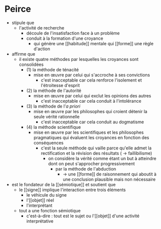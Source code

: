 # Peirce
- stipule que
  - l'activité de recherche
    - découle de l'insatisfaction face à un problème
    - conduit à la formation d'une croyance
      - qui génère une [[habitude]] mentale qui [[forme]] une règle d'action
- affirme que
  - il existe quatre méthodes par lesquelles les croyances sont consolidées
    - (1) la méthode de ténacité
      - mise en œuvre par celui qui s'accroche à ses convictions
        - c'est inacceptable car cela renforce l'isolement et l'étroitesse d'esprit
    - (2) la méthode de l'autorité
      - mise en œuvre par celui qui exclut les opinions des autres
        - c'est inacceptable car cela conduit à l'intolérance
    - (3) la méthode de l'*a priori*
      - mise en œuvre par les philosophes qui croient détenir la seule vérité rationnelle
        - c'est inacceptable car cela conduit au dogmatisme
    - (4) la méthode scientifique
      - mise en œuvre par les scientifiques et les philosophes pragmatiques qui évaluent les croyances en fonction des conséquences
        - c'est la seule méthode qui vaille parce qu'elle admet la rectification et la révision des résultats ( → faillibilisme)
          - on considère la vérité comme étant un but à atteindre dont on peut s'approcher progressivement
            - par la méthode de l'abduction
              - → une [[forme]] de raisonnement qui aboutit à une conclusion plausible mais non nécessaire
- est le fondateur de la [[sémiotique]] et soutient que
  - le [[signe]] implique l'interaction entre trois éléments
    - le véhicule du signe
    - l'[[objet]] réel
    - l'interprétant
  - tout a une fonction sémiotique
    - c'est-à-dire : tout est le sujet ou l'[[objet]] d'une activité interprétative